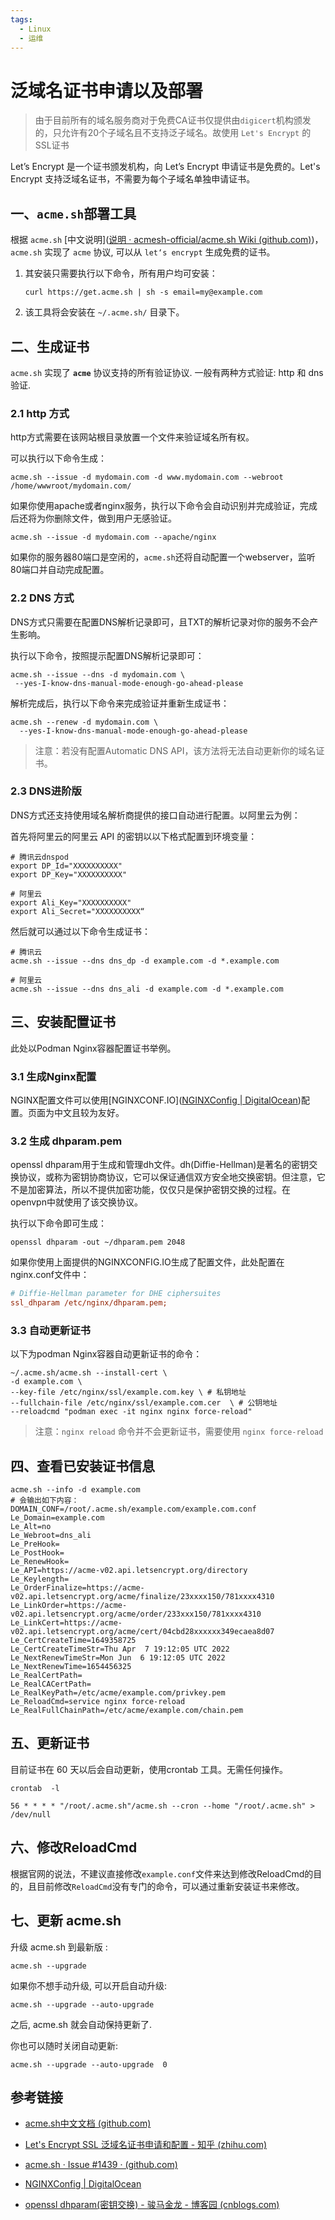 ```yaml
---
tags: 
  - Linux
  - 运维
---
```


# 泛域名证书申请以及部署

> 由于目前所有的域名服务商对于免费CA证书仅提供由`digicert`机构颁发的，只允许有20个子域名且不支持泛子域名。故使用 `Let's Encrypt` 的SSL证书

Let’s Encrypt 是一个证书颁发机构，向 Let’s Encrypt 申请证书是免费的。Let's Encrypt 支持泛域名证书，不需要为每个子域名单独申请证书。

## 一、`acme.sh`部署工具

根据 `acme.sh` [中文说明]([说明 · acmesh-official/acme.sh Wiki (github.com)](https://github.com/acmesh-official/acme.sh/wiki/说明))，`acme.sh` 实现了 `acme` 协议, 可以从 `let‘s encrypt` 生成免费的证书。

1. 其安装只需要执行以下命令，所有用户均可安装：

   ```shell
   curl https://get.acme.sh | sh -s email=my@example.com
   ```

2. 该工具将会安装在 `~/.acme.sh/`  目录下。

## 二、生成证书

`acme.sh` 实现了 **`acme`** 协议支持的所有验证协议. 一般有两种方式验证: http 和 dns 验证.

### 2.1 http 方式

http方式需要在该网站根目录放置一个文件来验证域名所有权。

可以执行以下命令生成：

```shell
acme.sh --issue -d mydomain.com -d www.mydomain.com --webroot /home/wwwroot/mydomain.com/
```

如果你使用apache或者nginx服务，执行以下命令会自动识别并完成验证，完成后还将为你删除文件，做到用户无感验证。

```shell
acme.sh --issue -d mydomain.com --apache/nginx
```

如果你的服务器80端口是空闲的，`acme.sh`还将自动配置一个webserver，监听80端口并自动完成配置。

### 2.2 DNS 方式

DNS方式只需要在配置DNS解析记录即可，且TXT的解析记录对你的服务不会产生影响。

执行以下命令，按照提示配置DNS解析记录即可：

```shell
acme.sh --issue --dns -d mydomain.com \
 --yes-I-know-dns-manual-mode-enough-go-ahead-please
```

解析完成后，执行以下命令来完成验证并重新生成证书：

```shell
acme.sh --renew -d mydomain.com \
  --yes-I-know-dns-manual-mode-enough-go-ahead-please
```

> 注意：若没有配置Automatic DNS API，该方法将无法自动更新你的域名证书。

### 2.3 DNS进阶版

DNS方式还支持使用域名解析商提供的接口自动进行配置。以阿里云为例：

首先将阿里云的阿里云 API 的密钥以以下格式配置到环境变量：

```shell
# 腾讯云dnspod
export DP_Id="XXXXXXXXXX"
export DP_Key="XXXXXXXXXX"

# 阿里云
export Ali_Key="XXXXXXXXXX"
export Ali_Secret="XXXXXXXXXX“
```

然后就可以通过以下命令生成证书：

```shell
# 腾讯云
acme.sh --issue --dns dns_dp -d example.com -d *.example.com

# 阿里云
acme.sh --issue --dns dns_ali -d example.com -d *.example.com
```

## 三、安装配置证书

此处以Podman Nginx容器配置证书举例。

### 3.1 生成Nginx配置

NGINX配置文件可以使用[NGINXCONF.IO]([NGINXConfig | DigitalOcean](https://www.digitalocean.com/community/tools/nginx?global.app.lang=zhCN))配置。页面为中文且较为友好。

### 3.2 生成 dhparam.pem

openssl dhparam用于生成和管理dh文件。dh(Diffie-Hellman)是著名的密钥交换协议，或称为密钥协商协议，它可以保证通信双方安全地交换密钥。但注意，它不是加密算法，所以不提供加密功能，仅仅只是保护密钥交换的过程。在openvpn中就使用了该交换协议。

执行以下命令即可生成：

```shell
openssl dhparam -out ~/dhparam.pem 2048
```

如果你使用上面提供的NGINXCONFIG.IO生成了配置文件，此处配置在nginx.conf文件中：

```ini
# Diffie-Hellman parameter for DHE ciphersuites                                         
ssl_dhparam /etc/nginx/dhparam.pem;
```

### 3.3 自动更新证书

以下为podman Nginx容器自动更新证书的命令：

```shell
~/.acme.sh/acme.sh --install-cert \ 
-d example.com \ 
--key-file /etc/nginx/ssl/example.com.key \ # 私钥地址
--fullchain-file /etc/nginx/ssl/example.com.cer  \ # 公钥地址
--reloadcmd "podman exec -it nginx nginx force-reload"
```

> 注意：`nginx reload` 命令并不会更新证书，需要使用 `nginx force-reload`

## 四、查看已安装证书信息

```shell
acme.sh --info -d example.com
# 会输出如下内容：
DOMAIN_CONF=/root/.acme.sh/example.com/example.com.conf
Le_Domain=example.com
Le_Alt=no
Le_Webroot=dns_ali
Le_PreHook=
Le_PostHook=
Le_RenewHook=
Le_API=https://acme-v02.api.letsencrypt.org/directory
Le_Keylength=
Le_OrderFinalize=https://acme-v02.api.letsencrypt.org/acme/finalize/23xxxx150/781xxxx4310
Le_LinkOrder=https://acme-v02.api.letsencrypt.org/acme/order/233xxx150/781xxxx4310
Le_LinkCert=https://acme-v02.api.letsencrypt.org/acme/cert/04cbd28xxxxxx349ecaea8d07
Le_CertCreateTime=1649358725
Le_CertCreateTimeStr=Thu Apr  7 19:12:05 UTC 2022
Le_NextRenewTimeStr=Mon Jun  6 19:12:05 UTC 2022
Le_NextRenewTime=1654456325
Le_RealCertPath=
Le_RealCACertPath=
Le_RealKeyPath=/etc/acme/example.com/privkey.pem
Le_ReloadCmd=service nginx force-reload
Le_RealFullChainPath=/etc/acme/example.com/chain.pem
```

## 五、更新证书

目前证书在 60 天以后会自动更新，使用crontab 工具。无需任何操作。

```shell
crontab  -l

56 * * * * "/root/.acme.sh"/acme.sh --cron --home "/root/.acme.sh" > /dev/null
```

## 六、修改ReloadCmd

根据官网的说法，不建议直接修改`example.conf`文件来达到修改ReloadCmd的目的，且目前修改`ReloadCmd`没有专门的命令，可以通过重新安装证书来修改。

## 七、更新 acme.sh

升级 acme.sh 到最新版 :

```shell
acme.sh --upgrade
```

如果你不想手动升级, 可以开启自动升级:

```shell
acme.sh --upgrade --auto-upgrade
```

之后, acme.sh 就会自动保持更新了.

你也可以随时关闭自动更新:

```shell
acme.sh --upgrade --auto-upgrade  0
```



## 参考链接

- [acme.sh中文文档  (github.com)](https://github.com/acmesh-official/acme.sh/wiki/说明)

- [Let's Encrypt SSL 泛域名证书申请和配置 - 知乎 (zhihu.com)](https://zhuanlan.zhihu.com/p/445852299)

- [acme.sh · Issue #1439 · (github.com)](https://github.com/acmesh-official/acme.sh/issues/1439)
- [NGINXConfig | DigitalOcean](https://www.digitalocean.com/community/tools/nginx?global.app.lang=zhCN)
- [openssl dhparam(密钥交换) - 骏马金龙 - 博客园 (cnblogs.com)](https://www.cnblogs.com/f-ck-need-u/p/7103791.html)